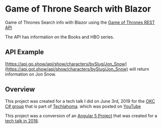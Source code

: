 # Game of Throne Search with Blazor
Game of Thrones Search info with Blazor using the [Game of Thrones REST API](https://api.got.show/doc/)

The API has information on the Books and HBO series.

## API Example

[https://api.go.show/api/show/characters/bySlug/Jon_Snow](https://api.got.show/api/show/characters/bySlug/Jon_Snow) will return information on Jon Snow.

## Overview

This project was created for a tech talk I did on June 3rd, 2019 for the [OKC C# group](https://www.meetup.com/OKC-Sharp/) that is part of [Techlahoma](https://www.techlahoma.org). which was posted on [YouTube](https://youtube.com)

This project was a conversion of an [Angular 5 Project](https://github.com/jeff-maxwell/game-of-thrones-411) that was created for a [tech talk in 2018](https://www.youtube.com/watch?v=tKmGP1hZ6_0).
